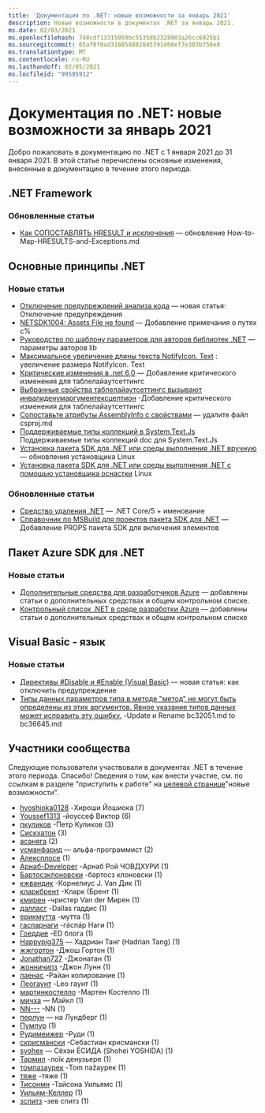 ```yaml
---
title: 'Документация по .NET: новые возможности за январь 2021'
description: Новые возможности в документах .NET за январь 2021.
ms.date: 02/03/2021
ms.openlocfilehash: 748cdf13315059bc5535db2328903a26cc6925b1
ms.sourcegitcommit: 65af0f0ad316858882845391d60ef7e303b756e8
ms.translationtype: MT
ms.contentlocale: ru-RU
ms.lasthandoff: 02/05/2021
ms.locfileid: "99585912"
---
```

# <a name="net-docs-whats-new-for-january-2021"></a>Документация по .NET: новые возможности за январь 2021

Добро пожаловать в документацию по .NET с 1 января 2021 до 31 января 2021. В этой статье перечислены основные изменения, внесенные в документацию в течение этого периода.

## <a name="net-framework"></a>.NET Framework

### <a name="updated-articles"></a>Обновленные статьи

- [Как СОПОСТАВЛЯТЬ HRESULT и исключения](../framework/interop/how-to-map-hresults-and-exceptions.md) — обновление How-to-Map-HRESULTS-and-Exceptions.md

## <a name="net-fundamentals"></a>Основные принципы .NET

### <a name="new-articles"></a>Новые статьи

- [Отключение предупреждений анализа кода](../fundamentals/code-analysis/suppress-warnings.md) — новая статья: Отключение предупреждения
- [NETSDK1004: Assets File не found](../core/tools/sdk-errors/netsdk1004.md) — Добавление примечания о путях с%
- [Руководство по шаблону параметров для авторов библиотек .NET](../core/extensions/options-library-authors.md) — параметры авторов lib
- [Максимальное увеличение длины текста NotifyIcon. Text](../core/compatibility/windows-forms/6.0/notifyicon-text-max-text-length-increased.md) : увеличение размера NotifyIcon. Text
- [Критические изменения в .net 6,0](../core/compatibility/6.0.md) — Добавление критического изменения для таблелайаутсеттингс
- [Выбранные свойства таблелайаутсеттингс вызывают инвалиденумаргументексцептион](../core/compatibility/windows-forms/6.0/tablelayoutsettings-apis-throw-invalidenumargumentexception.md) -Добавление критического изменения для таблелайаутсеттингс
- [Сопоставьте атрибуты AssemblyInfo с свойствами](../core/migration/assembly-info.md) — удалите файл csproj.md
- [Поддерживаемые типы коллекций в System.Text.Js](../standard/serialization/system-text-json-supported-collection-types.md) Поддерживаемые типы коллекций doc для System.Text.Js
- [Установка пакета SDK для .NET или среды выполнения .NET вручную](../core/install/linux-scripted-manual.md) — обновления установщика Linux
- [Установка пакета SDK для .NET или среды выполнения .NET с помощью установщика оснастки](../core/install/linux-snap.md) Linux

### <a name="updated-articles"></a>Обновленные статьи

- [Средство удаления .NET](../core/additional-tools/uninstall-tool.md) — .NET Core/5 + именование
- [Справочник по MSBuild для проектов пакета SDK для .NET](../core/project-sdk/msbuild-props.md) — Добавление PROPS пакета SDK для включения элементов

## <a name="azure-net-sdk"></a>Пакет Azure SDK для .NET

### <a name="new-articles"></a>Новые статьи

- [Дополнительные средства для разработчиков Azure](../azure/azure-tools.md) — добавлены статьи о дополнительных средствах и общем контрольном списке.
- [Контрольный список .NET в среде разработки Azure](../azure/dotnet-dev-env-checklist.md) — добавлены статьи о дополнительных средствах и общем контрольном списке

## <a name="visual-basic-language"></a>Visual Basic - язык

### <a name="new-articles"></a>Новые статьи

- [Директивы #Disable и #Enable (Visual Basic)](../visual-basic/language-reference/directives/disable-enable.md) — новая статья: как отключить предупреждение
- [Типы данных параметров типа в методе "метод" не могут быть определены из этих аргументов. Явное указание типов данных может исправить эту ошибку.](../visual-basic/language-reference/error-messages/bc36645.md) -Update и Rename bc32051.md to bc36645.md

## <a name="community-contributors"></a>Участники сообщества

Следующие пользователи участвовали в документах .NET в течение этого периода. Спасибо! Сведения о том, как внести участие, см. по ссылкам в разделе "приступить к работе" на [целевой странице](index.yml)"новые возможности".

- [hyoshioka0128](https://github.com/hyoshioka0128) -Хироши Йошиока (7)
- [Youssef1313](https://github.com/Youssef1313) -йоуссеф Виктор (6)
- [пкуликов](https://github.com/pkulikov) -Петр Куликов (3)
- [Сискхатон](https://github.com/TheEskhaton) (3)
- [асаняга](https://github.com/asanyaga) (2)
- [усманфарид](https://github.com/usmanfareed) — альфа-программист (2)
- [Алексплосе](https://github.com/Alexplose) (1)
- [Арнаб-Developer](https://github.com/Arnab-Developer) -Арнаб Рой ЧОВДХУРИ (1)
- [Бартосзклоновски](https://github.com/BartoszKlonowski) -бартосз клоновски (1)
- [кжвандик](https://github.com/cjvandyk) -Корнелиус J. Van Дик (1)
- [кларкбрент](https://github.com/clarkbrent) -Кларк (Брент (1)
- [кмирен](https://github.com/cmeeren) -чристер Van der Мирен (1)
- [далласг](https://github.com/dallasg) -Dallas гаддис (1)
- [ерикмутта](https://github.com/ericmutta) -мутта (1)
- [гаспарнаги](https://github.com/gasparnagy) -гáспáр Наги (1)
- [Гоеддие](https://github.com/GoEddie) -ED блога (1)
- [Happypig375](https://github.com/Happypig375) — Хадриан Танг (Hadrian Tang) (1)
- [жжгортон](https://github.com/jjgorton) -Джош Гортон (1)
- [Jonathan727](https://github.com/Jonathan727) -Джонатан (1)
- [жонничипз](https://github.com/jonnychipz) -Джон Лунн (1)
- [лаенас](https://github.com/laenas) -Райан копирование (1)
- [Леогаунт](https://github.com/LeoGaunt) -Leo гаунт (1)
- [мартинкостелло](https://github.com/martincostello) -Мартен Костелло (1)
- [мичха](https://github.com/michha) — Майкл (1)
- [NN---](https://github.com/NN---) -NN (1)
- [перлун](https://github.com/perlun) — на Лундберг (1)
- [Пумпур](https://github.com/Pumpur) (1)
- [Рудимеижер](https://github.com/RudyMeijer) -Руди (1)
- [скрисмански](https://github.com/skrysmanski) -Себастиан крисмански (1)
- [syohex](https://github.com/syohex) — Сёхэи ЁСИДА (Shohei YOSHIDA) (1)
- [Тармил](https://github.com/Tarmil) -лоïк денузьере (1)
- [томпазаурек](https://github.com/tompazourek) -Tom паžаурек (1)
- [тяже](https://github.com/tyage) -тяже (1)
- [Тисонмн](https://github.com/TysonMN) -Тайсона Уильямс (1)
- [Уильям-Келлер](https://github.com/william-keller) (1)
- [зспитз](https://github.com/zspitz) -зев спитз (1)
